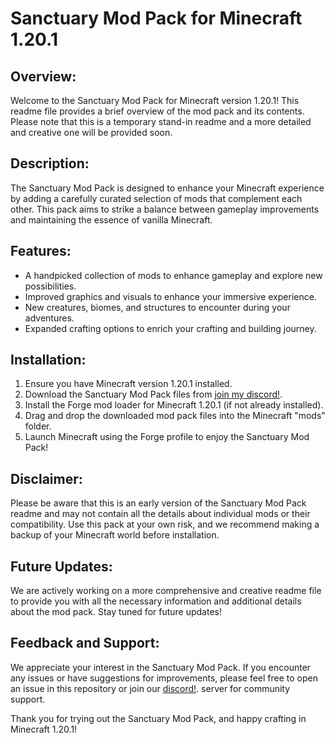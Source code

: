 # Sanctuary Mod Pack for Minecraft 1.20.1

## Overview:
Welcome to the Sanctuary Mod Pack for Minecraft version 1.20.1! This readme file provides a brief overview of the mod pack and its contents. Please note that this is a temporary stand-in readme and a more detailed and creative one will be provided soon.

## Description:
The Sanctuary Mod Pack is designed to enhance your Minecraft experience by adding a carefully curated selection of mods that complement each other. This pack aims to strike a balance between gameplay improvements and maintaining the essence of vanilla Minecraft.

## Features:
- A handpicked collection of mods to enhance gameplay and explore new possibilities.
- Improved graphics and visuals to enhance your immersive experience.
- New creatures, biomes, and structures to encounter during your adventures.
- Expanded crafting options to enrich your crafting and building journey.

## Installation:
1. Ensure you have Minecraft version 1.20.1 installed.
2. Download the Sanctuary Mod Pack files from [join my discord!]([https://discord.gg/QysVtMvgSN](https://drive.google.com/uc?id=1ZB_pE80UMPng1hU4V_OKOKwPN8oQkbGE)).
3. Install the Forge mod loader for Minecraft 1.20.1 (if not already installed).
4. Drag and drop the downloaded mod pack files into the Minecraft "mods" folder.
5. Launch Minecraft using the Forge profile to enjoy the Sanctuary Mod Pack!

## Disclaimer:
Please be aware that this is an early version of the Sanctuary Mod Pack readme and may not contain all the details about individual mods or their compatibility. Use this pack at your own risk, and we recommend making a backup of your Minecraft world before installation.

## Future Updates:
We are actively working on a more comprehensive and creative readme file to provide you with all the necessary information and additional details about the mod pack. Stay tuned for future updates!

## Feedback and Support:
We appreciate your interest in the Sanctuary Mod Pack. If you encounter any issues or have suggestions for improvements, please feel free to open an issue in this repository or join our [discord!](https://discord.gg/QysVtMvgSN).
 server for community support.

Thank you for trying out the Sanctuary Mod Pack, and happy crafting in Minecraft 1.20.1!
